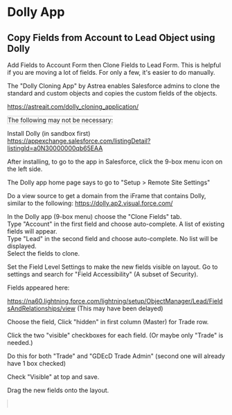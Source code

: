 # Dolly App

## Copy Fields from Account to Lead Object using Dolly

Add Fields to Account Form then Clone Fields to Lead Form. This is helpful if you are moving a lot of fields.  For only a few, it's easier to do manually.  

The "Dolly Cloning App" by Astrea enables Salesforce admins to clone the standard and custom objects and copies the custom fields of the objects.  
<!--
List of installed packages (in the sandbox)  
https://cs65.lightning.force.com/lightning/setup/ImportedPackage/page?address=%2F0A3&0.source=aloha  

Dolly User Manual  
https://appexchange.salesforce.com/servlet/servlet.FileDownload?file=00P3A00000aoPzZUAU 
-->
https://astreait.com/dolly_cloning_application/  

<span style="border:1px solid #ccc">
The following may not be necessary:

Install Dolly (in sandbox first)  
https://appexchange.salesforce.com/listingDetail?listingId=a0N30000000qb65EAA  

After installing, to go to the app in Salesforce, click the 9-box menu icon on the left side. 

The Dolly app home page says to go to  "Setup > Remote Site Settings"

Do a view source to get a domain from the iFrame that contains Dolly, similar to the following: 
https://dolly.ap2.visual.force.com/
</span>

In the Dolly app (9-box menu) choose the "Clone Fields" tab.  
Type "Account" in the first field and choose auto-complete.  A list of existing fields will appear.  
Type "Lead" in the second field and choose auto-complete.  No list will be displayed.  
Select the fields to clone.  

Set the Field Level Settings to make the new fields visible on layout. 
Go to settings and search for "Field Accessibility" (A subset of Security).

Fields appeared here:

https://na60.lightning.force.com/lightning/setup/ObjectManager/Lead/FieldsAndRelationships/view
(This may have been delayed)

Choose the field, 
Click "hidden" in first column (Master) for Trade row.

Click the two "visible" checkboxes for each field. (Or maybe only "Trade" is needed.)

Do this for both "Trade" and "GDEcD Trade Admin" (second one will already have 1 box checked)

Check "Visible" at top and save.

Drag the new fields onto the layout. 

